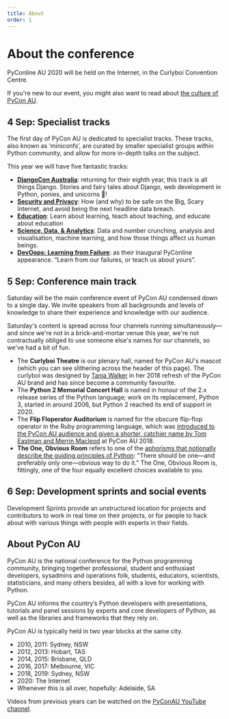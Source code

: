 ```yaml
---
title: About
order: 1
---
```


# About the conference

PyConline AU 2020 will be held on the Internet, in the Curlyboi Convention Centre.

If you're new to our event, you might also want to read about [the culture of PyCon AU](/culture/).

## 4 Sep: Specialist tracks

The first day of PyCon AU is dedicated to specialist tracks. These tracks, also known as ‘miniconfs’, are curated by smaller specialist groups within Python community, and allow for more in-depth talks on the subject.

This year we will have five fantastic tracks:

* **[DjangoCon Australia](/program/djangocon-au)**: returning for their eighth year, this track is all things Django. Stories and fairy tales about Django, web development in Python, ponies, and unicorns 🦄!
* **[Security and Privacy](/program/security-and-privacy)**: How (and why) to be safe on the Big, Scary Internet, and avoid being the next headline data breach.
* **[Education](education)**: Learn about learning, teach about teaching, and educate about education
* **[Science, Data, & Analytics](/program/science-data-and-analytics)**: Data and number crunching, analysis and visualisation, machine learning, and how those things affect us human beings.
* **[DevOops: Learning from Failure](/program/devoops)**: as their inaugural PyConline appearance. “Learn from our failures, or teach us about yours”.


## 5 Sep: Conference main track

Saturday will be the main conference event of PyCon AU condensed down to a single day. We invite speakers from all backgrounds and levels of knowledge to share their experience and knowledge with our audience.

Saturday's content is spread across four channels running simultaneously&mdash;and since we're not in a brick-and-mortar venue this year, we're not contractually obliged to use someone else's names for our channels, so we've had a bit of fun.

* The **Curlyboi Theatre** is our plenary hall, named for PyCon AU's mascot (which you can see slithering across the header of this page). The curlyboi was designed by [Tania Walker](https://taniawalker.com) in her 2018 refresh of the PyCon AU brand and has since become a community favourite.
* The **Python 2 Memorial Concert Hall** is named in honour of the 2.x release series of the Python language; work on its replacement, Python 3, started in around 2006, but Python 2 reached its end of support in 2020.
* The **Flip Floperator Auditorium** is named for the obscure flip-flop operator in the Ruby programming language, which was [introduced to the PyCon AU audience and given a shorter, catchier name by Tom Eastman and Merrin Macleod](https://youtu.be/BmWLhVMWC9I?t=783) at PyCon AU 2018.
* **The One, Obvious Room** refers to one of the [aphorisms that notionally describe the guiding principles of Python](https://www.python.org/dev/peps/pep-0020/): "There should be one&mdash;and preferably only one&mdash;obvious way to do it." The One, Obvious Room is, fittingly, one of the four equally excellent choices available to you. 

## 6 Sep: Development sprints and social events

Development Sprints provide an unstructured location for projects and contributors to work in real time on their projects, or for people to hack about with various things with people with experts in their fields.

## About PyCon AU

PyCon AU is the national conference for the Python programming community, bringing together professional, student and enthusiast developers, sysadmins and operations folk, students, educators, scientists, statisticians, and many others besides, all with a love for working with Python.

PyCon AU informs the country’s Python developers with presentations, tutorials and panel sessions by experts and core developers of Python, as well as the libraries and frameworks that they rely on.

PyCon AU is typically held in two year blocks at the same city.

- 2010, 2011: Sydney, NSW
- 2012, 2013: Hobart, TAS
- 2014, 2015: Brisbane, QLD
- 2016, 2017: Melbourne, VIC
- 2018, 2019: Sydney, NSW
- 2020: The Internet
- Whenever this is all over, hopefully: Adelaide, SA

Videos from previous years can be watched on the [PyConAU YouTube channel](https://www.youtube.com/user/PyConAU).
